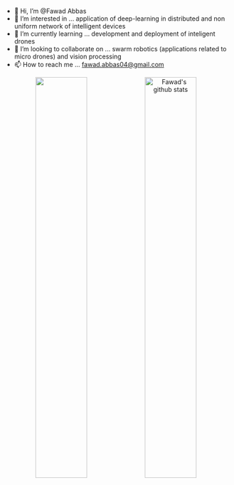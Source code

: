 - 👋 Hi, I’m @Fawad Abbas
- 👀 I’m interested in ... application of deep-learning in distributed and non uniform network of intelligent devices
- 🌱 I’m currently learning ... development and deployment of inteligent drones 
- 💞️ I’m looking to collaborate on ... swarm robotics (applications related to micro drones) and vision processing
- 📫 How to reach me ... fawad.abbas04@gmail.com

<p align="center">
  <img width="48%"  align="center" src="https://github-readme-stats.vercel.app/api/top-langs/?username=fawadabbas12&theme=vue-dark&hide_langs_below=1&layout=compact" />
  <img width="48%"  align="center" src="https://github-readme-stats.vercel.app/api?username=fawadabbas12&show_icons=true&theme=vue-dark&line_height=31" alt="Fawad's github stats"/>
</p>
<!---
FawadAbbas12/FawadAbbas12 is a ✨ special ✨ repository because its `README.md` (this file) appears on your GitHub profile.
You can click the Preview link to take a look at your changes.
--->
